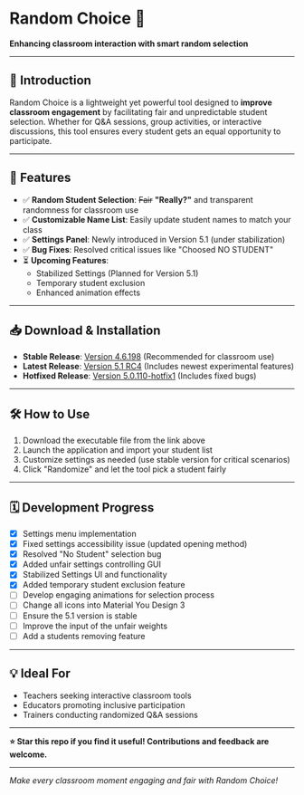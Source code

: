 # Random Choice 🎲  
**Enhancing classroom interaction with smart random selection**

---

## 📖 Introduction  
Random Choice is a lightweight yet powerful tool designed to **improve classroom engagement** by facilitating fair and unpredictable student selection. Whether for Q&A sessions, group activities, or interactive discussions, this tool ensures every student gets an equal opportunity to participate.

---

## 🚀 Features  
- ✅ **Random Student Selection**: <del>Fair</del> **"Really?"** and transparent randomness for classroom use  
- ✅ **Customizable Name List**: Easily update student names to match your class  
- ✅ **Settings Panel**: Newly introduced in Version 5.1 (under stabilization)  
- ✅ **Bug Fixes**: Resolved critical issues like "Choosed NO STUDENT"  
- ⏳ **Upcoming Features**:  
  - Stabilized Settings (Planned for Version 5.1)  
  - Temporary student exclusion  
  - Enhanced animation effects  

---

## 📥 Download & Installation  
- **Stable Release**: [Version 4.6.198](https://chidc.lanzout.com/ijcBS37d5i0h) (Recommended for classroom use)  
- **Latest Release**: [Version 5.1 RC4](https://github.com/ChidcGithub/Random-Choice/releases/tag/5.1_RC4) (Includes newest experimental features)
- **Hotfixed Release**: [Version 5.0.110-hotfix1](https://github.com/ChidcGithub/Random-Choice/releases/tag/5.0.110-hotfix1) (Includes fixed bugs)  

---

## 🛠️ How to Use  
1. Download the executable file from the link above  
2. Launch the application and import your student list  
3. Customize settings as needed (use stable version for critical scenarios)  
4. Click "Randomize" and let the tool pick a student fairly  

---

## 🗓️ Development Progress  
- [x] Settings menu implementation  
- [x] Fixed settings accessibility issue (updated opening method)  
- [x] Resolved "No Student" selection bug
- [X] Added unfair settings controlling GUI
- [x] Stabilized Settings UI and functionality  
- [x] Added temporary student exclusion feature  
- [ ] Develop engaging animations for selection process
- [ ] Change all icons into Material You Design 3
- [ ] Ensure the 5.1 version is stable
- [ ] Improve the input of the unfair weights
- [ ] Add a students removing feature

---

## 💡 Ideal For  
- Teachers seeking interactive classroom tools  
- Educators promoting inclusive participation  
- Trainers conducting randomized Q&A sessions  

---

**⭐ Star this repo if you find it useful! Contributions and feedback are welcome.**  

--- 
*Make every classroom moment engaging and fair with Random Choice!*
